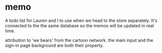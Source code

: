 # memo 
A todo list for Lauren and I to use when we head to the store separately.  It's connected to the the same database so the memos will be updated in real time.

attribution to 'we bears' from the cartoon network. the main input and the sign-in page background are both their property.
